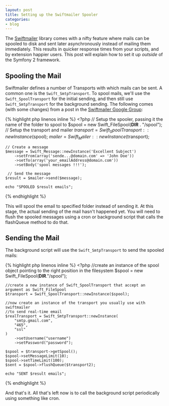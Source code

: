 ```yaml
---
layout: post
title: Setting up the Swiftmailer Spooler
categories:
- blog
---
```


The [Swiftmailer][1] library comes with a nifty feature where mails can be spooled to disk
and sent later asynchronously instead of mailing them immediately. This results in quicker
response times from your scripts, and by extension happier users. This post will explain
how to set it up *outside* of the Symfony 2 framework.

Spooling the Mail
-----------------

Swiftmailer defines a number of Transports with which mails can be sent. A common one
is the `Swift_SmtpTransport`. To spool mails, we'll use the `Swift_SpoolTransport` for
the initial sending, and then still use `Swift_SmtpTransport` for the background sending.
The following comes (with some changes) from a post in the [Swiftmailer Google Group][2]:

{% highlight php linenos inline %}
    <?php
    // Setup the spooler, passing it the name of the folder to spool to
    $spool = new Swift_FileSpool(__DIR__ . "/spool");
    // Setup the transport and mailer
    $transport = Swift_SpoolTransport::newInstance($spool);
    $mailer = Swift_Mailer::newInstance($transport);

    // Create a message
    $message = Swift_Message::newInstance('Excellent Subject')
        ->setFrom(array('sende...@domain.com' => 'John Doe'))
        ->setTo(array('your_emailAddress@domain.com'))
        ->setBody('spool messages !!!');

     // Send the message
    $result = $mailer->send($message);

    echo "SPOOLED $result emails";
{% endhighlight %}

This will spool the email to specified folder instead of sending it. At this stage,
the actual sending of the mail hasn't happened yet. You will need to flush the spooled
messages using a cron or background script that calls the flashQueue method to do that.

Sending the Mail
----------------

The background script will use the `Swift_SmtpTransport` to send the spooled mails:

{% highlight php linenos inline %}
    <?php
    //create an instance of the spool object pointing to the right position in the filesystem
    $spool = new Swift_FileSpool(__DIR__."/spool");

    //create a new instance of Swift_SpoolTransport that accept an argument as Swift_FileSpool
    $transport = Swift_SpoolTransport::newInstance($spool);

    //now create an instance of the transport you usually use with swiftmailer
    //to send real-time email
    $realTransport = Swift_SmtpTransport::newInstance(
        "smtp.gmail.com",
        "465",
        "ssl"
    )
        ->setUsername("username")
        ->setPassword("password");

    $spool = $transport->getSpool();
    $spool->setMessageLimit(10);
    $spool->setTimeLimit(100);
    $sent = $spool->flushQueue($transport2);

    echo "SENT $result emails";
{% endhighlight %}

And that's it. All that's left now is to call the background script periodically using
something like cron.

  [1]: http://swiftmailer.org/
  [2]: https://groups.google.com/forum/?fromgroups=#!searchin/swiftmailer/spool/swiftmailer/xQPP5qtNnMA/k3QXcRebG-wJ